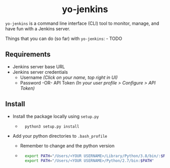 <h1 align="center">yo-jenkins</h1>


`yo-jenkins` is a command line interface (CLI) tool to monitor, manage, and have fun with a Jenkins server.  

Things that you can do (so far) with `yo-jenkins`:
    - TODO

## Requirements

- Jenkins server base URL
- Jenkins server credentials
    - Username _(Click on your name, top right in UI)_
    - Password -OR- API Token _(In your user profile > Configure > API Token)_ 


## Install

- Install the package locally using `setup.py`
    - ```bash
        python3 setup.py install
        ```

- Add your python directories to `.bash_profile`
    - Remember to change <YOUR USERNAME> and the python version
    - ```bash
        export PATH="/Users/<YOUR USERNAME>/Library/Python/3.8/bin/:$PATH"
        export PATH="/Users/<YOUR USERNAME>/Python/2.7/bin:$PATH"
        ```
